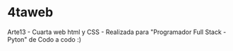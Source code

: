 # 4taweb
Arte13 - Cuarta web  html y CSS - Realizada para "Programador Full Stack - Pyton" de Codo a codo :)
